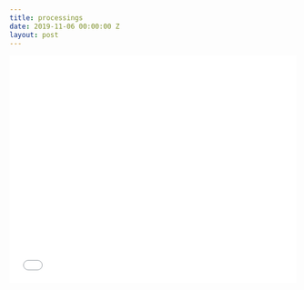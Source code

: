 ```yaml
---
title: processings
date: 2019-11-06 00:00:00 Z
layout: post
---
```


<iframe width="100%" height="400" src="{{site.url}}/assets/em/sketch_1/index.html" frameborder="0">
</iframe>

